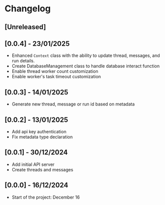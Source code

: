 # Changelog

## [Unreleased]

## [0.0.4] - 23/01/2025

- Enhanced `Context` class with the ability to update thread, messages, and run details.
- Create DatabaseManagement class to handle database interact function
- Enable thread worker count customization
- Enable worker's task timeout customization

## [0.0.3] - 14/01/2025

- Generate new thread, message or run id based on metadata

## [0.0.2] - 13/01/2025

- Add api key authentication
- Fix metadata type declaration

## [0.0.1] - 30/12/2024

- Add initial API server
- Create threads and messages

## [0.0.0] - 16/12/2024

- Start of the project: December 16